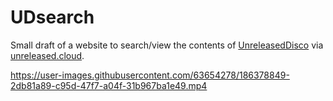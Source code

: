 # UDsearch
Small draft of a website to search/view the contents of [UnreleasedDisco](https://reddit.com/r/UnreleasedDisco) via [unreleased.cloud](https://unreleased.cloud/d/).

https://user-images.githubusercontent.com/63654278/186378849-2db81a89-c95d-47f7-a04f-31b967ba1e49.mp4
